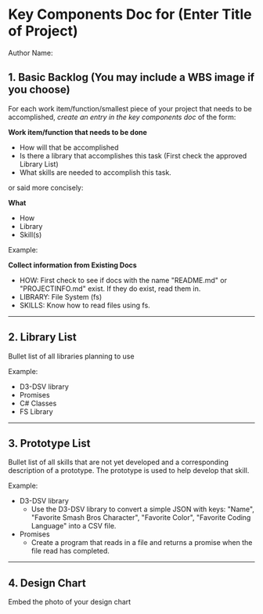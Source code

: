 # Key Components Doc for (Enter Title of Project)

Author Name: 

## 1. Basic Backlog (You may include a WBS image if you choose)

For each work item/function/smallest piece of your project that needs to be accomplished, *create an entry in the key components doc* of the form:

**Work item/function that needs to be done** 
- How will that be accomplished 
- Is there a library that accomplishes this task (First check the approved Library List) 
- What skills are needed to accomplish this task.

or said more concisely:

**What** 
- How
- Library
- Skill(s)

Example:

**Collect information from Existing Docs**
- HOW: First check to see if docs with the name "README.md" or "PROJECTINFO.md" exist. If they do exist, read them in.
- LIBRARY: File System (fs)
- SKILLS: Know how to read files using fs.

-----

## 2. Library List
Bullet list of all libraries planning to use

Example:

- D3-DSV library 
- Promises
- C# Classes
- FS Library
-----

## 3. Prototype List
Bullet list of all skills that are not yet developed and a corresponding description of a prototype. The prototype is used to help develop that skill.

Example:

- D3-DSV library
    - Use the D3-DSV library to convert a simple JSON with keys: "Name", "Favorite Smash Bros Character", "Favorite Color", "Favorite Coding Language" into a CSV file.
- Promises
    - Create a program that reads in a file and returns a promise when the file read has completed.

-----

## 4. Design Chart

Embed the photo of your design chart

